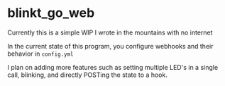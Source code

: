# blinkt_go_web

Currently this is a simple WIP I wrote in the mountains with no internet

In the current state of this program, you configure webhooks and their behavior in `config.yml`

I plan on adding more features such as setting multiple LED's in a single call, blinking, and directly POSTing the state to a hook.
